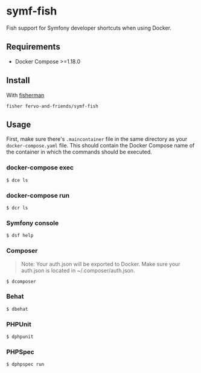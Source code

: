 # symf-fish

Fish support for Symfony developer shortcuts when using Docker.

## Requirements

* Docker Compose >=1.18.0

## Install

With [fisherman]

```
fisher fervo-and-friends/symf-fish
```

## Usage

First, make sure there's `.maincontainer` file in the same directory as your `docker-compose.yaml` file. This should contain the Docker Compose name of the container in which the commands should be executed.

### docker-compose exec
```fish
$ dce ls
```

### docker-compose run
```fish
$ dcr ls
```

### Symfony console
```fish
$ dsf help
```

### Composer
> Note: Your auth.json will be exported to Docker. Make sure your auth.json is located in ~/.composer/auth.json.
```fish
$ dcomposer
```

### Behat
```fish
$ dbehat
```

### PHPUnit
```fish
$ dphpunit
```

### PHPSpec
```fish
$ dphpspec run
```

[fisherman]: https://github.com/fisherman/fisherman
